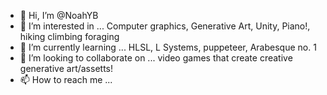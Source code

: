 - 👋 Hi, I’m @NoahYB
- 👀 I’m interested in ... Computer graphics, Generative Art, Unity, Piano!, hiking climbing foraging
- 🌱 I’m currently learning ... HLSL, L Systems, puppeteer, Arabesque no. 1
- 💞️ I’m looking to collaborate on ... video games that create creative generative art/assetts!
- 📫 How to reach me ... 

<!---
NoahYB/NoahYB is a ✨ special ✨ repository because its `README.md` (this file) appears on your GitHub profile.
You can click the Preview link to take a look at your changes.
--->

